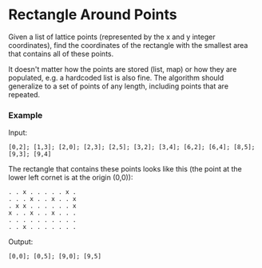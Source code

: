 # Rectangle Around Points

Given a list of lattice points (represented by the x and y integer coordinates), find the coordinates of the rectangle with the smallest area that contains all of these points.

It doesn't matter how the points are stored (list, map) or how they are populated, e.g. a hardcoded list is also fine. The algorithm should generalize to a set of points of any length, including points that are repeated.

### Example

Input:

```
[0,2]; [1,3]; [2,0]; [2,3]; [2,5]; [3,2]; [3,4]; [6,2]; [6,4]; [8,5]; [9,3]; [9,4]
```

The rectangle that contains these points looks like this (the point at the lower
left cornet is at the origin (0,0)):

```
. . x . . . . . x .
. . . x . . x . . x
. x x . . . . . . x
x . . x . . x . . .
. . . . . . . . . .
. . x . . . . . . .
```

Output:

```
[0,0]; [0,5]; [9,0]; [9,5]
```